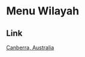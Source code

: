 # Menu Wilayah

## Link

[Canberra, Australia](https://github.com/gigit-pemilu/pemilu-2024-99-luar-negeri/tree/main/pilpres/hitung-suara/sub/99-luar-negeri/sub/26-canberra-australia/sub/01-canberra-australia)


